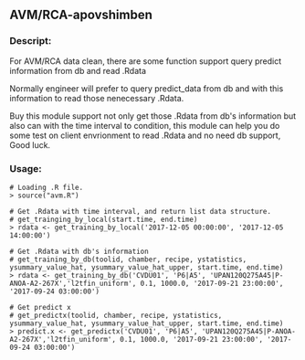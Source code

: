 ## AVM/RCA-apovshimben

### Descript: 
For AVM/RCA data clean, there are some function support query predict information from db and read .Rdata 

Normally engineer will prefer to query predict_data from db and with this information to read those nenecessary .Rdata.

Buy this module support not only get those .Rdata from db's information but also can with the time interval to condition, this module can help you do some test on client envrionment to read .Rdata and no need db support, Good luck.


### Usage:

```shell
# Loading .R file.
> source("avm.R")
   
# Get .Rdata with time interval, and return list data structure.
# get_trainging_by_local(start.time, end.time)
> rdata <- get_training_by_local('2017-12-05 00:00:00', '2017-12-05 14:00:00')

# Get .Rdata with db's information
# get_training_by_db(toolid, chamber, recipe, ystatistics, ysummary_value_hat, ysummary_value_hat_upper, start.time, end.time)
> rdata <- get_training_by_db('CVDU01', 'P6|A5', 'UPAN120Q275A45|P-ANOA-A2-267X','l2tfin_uniform', 0.1, 1000.0, '2017-09-21 23:00:00', '2017-09-24 03:00:00')

# Get predict x
# get_predictx(toolid, chamber, recipe, ystatistics, ysummary_value_hat, ysummary_value_hat_upper, start.time, end.time)
> predict.x <- get_predictx('CVDU01', 'P6|A5', 'UPAN120Q275A45|P-ANOA-A2-267X','l2tfin_uniform', 0.1, 1000.0, '2017-09-21 23:00:00', '2017-09-24 03:00:00')
```